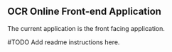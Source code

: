 ## OCR Online Front-end Application

The current application is the front facing application. 

#TODO
Add readme instructions here.
